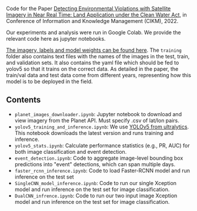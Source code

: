 Code for the Paper [Detecting Environmental Violations with Satellite Imagery in
Near Real Time: Land Application under the Clean Water Act](https://arxiv.org/pdf/2208.08919.pdf), in Conference of Information and Knowledge Management (CIKM), 2022. 

Our experiments and analysis were run in Google Colab. We provide the relevant code here as jupyter notebooks. 

[The imagery, labels and model weights can be found here](https://www.dropbox.com/sh/8g7j6gu4rattylr/AABn5O-xuy9JUY0cAO6b1NCya?dl=0). The `training` folder also contains text files with the names of the images in the test, train, and validation sets. It also contains the yaml file which should be fed to yolov5 so that it trains on the correct data. As detailed in the paper, the train/val data and test data come from different years, representing how this model is to be deployed in the field.

## Contents
  
- `planet_images_downloader.ipynb`: Jupyter notebook to download and view imagery from the Planet API.  Must specify .csv of lat/lon pairs.
- `yolov5_training_and_inference.ipynb`: We use [YOLOv5 from ultralytics](https://github.com/ultralytics/yolov5). This notebook downloads the latest version and runs training and inference. 
- `yolov5_stats.ipynb`: Calculate performance statistics (e.g., PR, AUC) for both image classification and event detection. 
- `event_detection.ipynb`: Code to aggregate image-level bounding box predictions into "event" detections, which can span multiple days. 
- `faster_rcnn_inference.ipynb`: Code to load Faster-RCNN model and run inference on the test set
- `SingleCNN_model_inference.ipynb`: Code to run our single Xception model and run inference on the test set for image classification.
- `DualCNN_infrence.ipynb`: Code to run our two input image Xception model and run inference on the test set for image classification.
